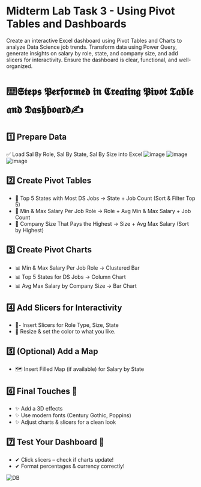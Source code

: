 # **Midterm Lab Task 3 - Using Pivot Tables and Dashboards** 
Create an interactive Excel dashboard using Pivot Tables and Charts to analyze Data Science job trends. Transform data using Power Query, generate insights on salary by role, state, and company size, and add slicers for interactivity. Ensure the dashboard is clear, functional, and well-organized.

# ⌨️**𝕾𝖙𝖊𝖕𝖘 𝕻𝖊𝖗𝖋𝖔𝖗𝖒𝖊𝖉 𝖎𝖓 𝕮𝖗𝖊𝖆𝖙𝖎𝖓𝖌 𝕻𝖎𝖛𝖔𝖙 𝕿𝖆𝖇𝖑𝖊 𝖆𝖓𝖉 𝕯𝖆𝖘𝖍𝖇𝖔𝖆𝖗𝖉✍**
## 1️⃣ Prepare Data
✅ Load Sal By Role, Sal By State, Sal By Size into Excel
![image](https://github.com/user-attachments/assets/9776ae3c-adb1-416b-b1b0-c2d181f13e22)
![image](https://github.com/user-attachments/assets/b899a1a3-a58c-46c2-a5b4-522e65e3e4d2)
![image](https://github.com/user-attachments/assets/67c4f74f-b3f1-49c4-95f7-41892edb2a82)


## 2️⃣ Create Pivot Tables
- 📌 Top 5 States with Most DS Jobs → State + Job Count (Sort & Filter Top 5)
- 📌 Min & Max Salary Per Job Role → Role + Avg Min & Max Salary + Job Count
- 📌 Company Size That Pays the Highest → Size + Avg Max Salary (Sort by Highest)

## 3️⃣ Create Pivot Charts
- 📊 Min & Max Salary Per Job Role → Clustered Bar
- 📊 Top 5 States for DS Jobs → Column Chart
- 📊 Avg Max Salary by Company Size → Bar Chart


## 4️⃣ Add Slicers for Interactivity
- 🔘- Insert Slicers for Role Type, Size, State
- 🔘 Resize & set the color to what you like.

## 5️⃣ (Optional) Add a Map
- 🗺️ Insert Filled Map (if available) for Salary by State

## 6️⃣ Final Touches 💖
- ✨ Add a 3D effects
- ✨ Use modern fonts (Century Gothic, Poppins)
- ✨ Adjust charts & slicers for a clean look

## 7️⃣ Test Your Dashboard 🎉
- ✔ Click slicers – check if charts update!
- ✔ Format percentages & currency correctly!

![DB](https://github.com/user-attachments/assets/b31be608-7d59-429b-8719-fd525d33d103)


